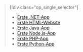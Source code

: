 > [!div class="op_single_selector"]
> * [Erste .NET-App](../articles/app-service-web/app-service-web-get-started-dotnet-cli-nodejs.md)
> * [Erste HTML-Website](../articles/app-service-web/app-service-web-get-started-html-cli-nodejs.md)
> * [Erste Java-App](../articles/app-service-web/app-service-web-get-started-java.md)
> * [Erste Node.js-App](../articles/app-service-web/app-service-web-get-started-nodejs-cli-nodejs.md)
> * [Erste PHP-App](../articles/app-service-web/app-service-web-get-started-php-cli-nodejs.md)
> * [Erste Python-App](../articles/app-service-web/app-service-web-get-started-python-cli-nodejs.md)
